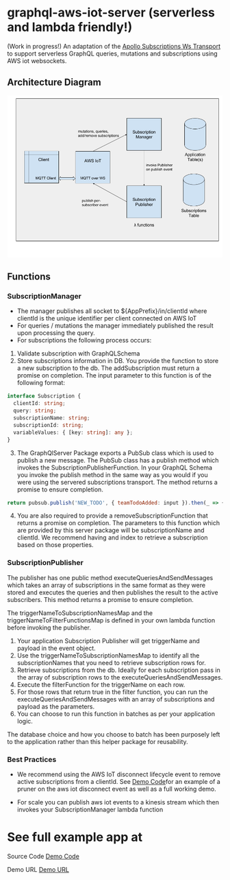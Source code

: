 # graphql-aws-iot-server (serverless and lambda friendly!)

(Work in progress!)
An adaptation of the [Apollo Subscriptions Ws Transport](https://github.com/apollographql/subscriptions-transport-ws) to support serverless GraphQL queries, mutations and subscriptions using AWS iot websockets.

## Architecture Diagram

![Architecture Diagram](images/server-diagram.png)

## Functions

### SubscriptionManager
 * The manager publishes all socket to ${AppPrefix}/in/clientId where clientId is the unique identifier per client connected on AWS IoT
 * For queries / mutations the manager immediately published the result upon processing the query.
 * For subscriptions the following process occurs:
  1. Validate subscription with GraphQLSchema
  2. Store subscriptions information in DB. 
  You provide the function to store a new subscription to the db. The addSubscription must return a promise on completion. The  input parameter to this function is of the following format:
  ``` ts
 interface Subscription {
    clientId: string;
    query: string;
    subscriptionName: string;
    subscriptionId: string;
    variableValues: { [key: string]: any };
}
```
3. The GraphQlServer Package exports a PubSub class which is used to publish a new message. The PubSub class has a publish method which invokes the SubscriptionPublisherFunction. In your GraphQL Schema you invoke the publish method in the same way as you would if you were using the servered subscriptions transport. The method returns a promise to ensure completion.
```js
return pubsub.publish('NEW_TODO', { teamTodoAdded: input }).then(_ => {...});
```

4. You are also required to provide a removeSubscriptionFunction that returns a promise on completion. The parameters to this function which are provided by this server package will be subscriptionName and clientId. We recommend having and index to retrieve a subscription based on those properties.

### SubscriptionPublisher

The publisher has one public method executeQueriesAndSendMessages which takes an array of subscriptions in the same format as they were stored and executes the queries and then publishes the result to the active subscribers. This method returns a promise to ensure completion. 

The triggerNameToSubscriptionNamesMap and the triggerNameToFilterFunctionsMap is defined in your own lambda function before invoking the publisher.

1. Your application Subscription Publisher will get triggerName and payload in the event object.
2. Use the triggerNameToSubscriptionNamesMap to identify all the subscriptionNames that you need to retrieve subscription rows for. 
3. Retrieve subscriptions from the db. Ideally for each subscription pass in the array of subscription rows to the executeQueriesAndSendMessages. 
4. Execute the filterFunction for the triggerName on each row.
5. For those rows that return true in the filter function, you can run the executeQueriesAndSendMessages with an array of subscriptions and payload as the parameters.
6. You can choose to run this function in batches as per your application logic. 

The database choice and how you choose to batch has been purposely left to the application rather than this helper package for reusability.

### Best Practices

* We recommend using the AWS IoT disconnect lifecycle event to remove active subscriptions from a clientId. 
See [Demo Code](https://github.com/ioxe/graphql-aws-iot-example)for an example of a pruner on the aws iot disconnect event as well as a full working demo.

* For scale you can publish aws iot events to a kinesis stream which then invokes your SubscriptionManager lambda function

# See full example app at

Source Code
[Demo Code](https://github.com/ioxe/graphql-aws-iot-example)

Demo URL
[Demo URL](https://todo.girishnanda.com)



